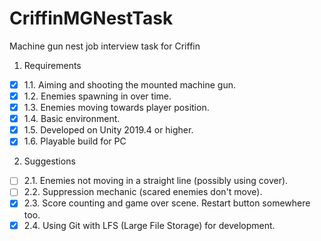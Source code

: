 # CriffinMGNestTask
Machine gun nest job interview task for Criffin

1. Requirements  
- [X] 1.1. Aiming and shooting the mounted machine gun.  
- [X] 1.2. Enemies spawning in over time.  
- [X] 1.3. Enemies moving towards player position.  
- [X] 1.4. Basic environment.  
- [X] 1.5. Developed on Unity 2019.4 or higher.  
- [X] 1.6. Playable build for PC  
2. Suggestions  
- [ ] 2.1. Enemies not moving in a straight line (possibly using cover).  
- [ ] 2.2. Suppression mechanic (scared enemies don't move).  
- [X] 2.3. Score counting and game over scene. Restart button somewhere too.  
- [X] 2.4. Using Git with LFS (Large File Storage) for development.
